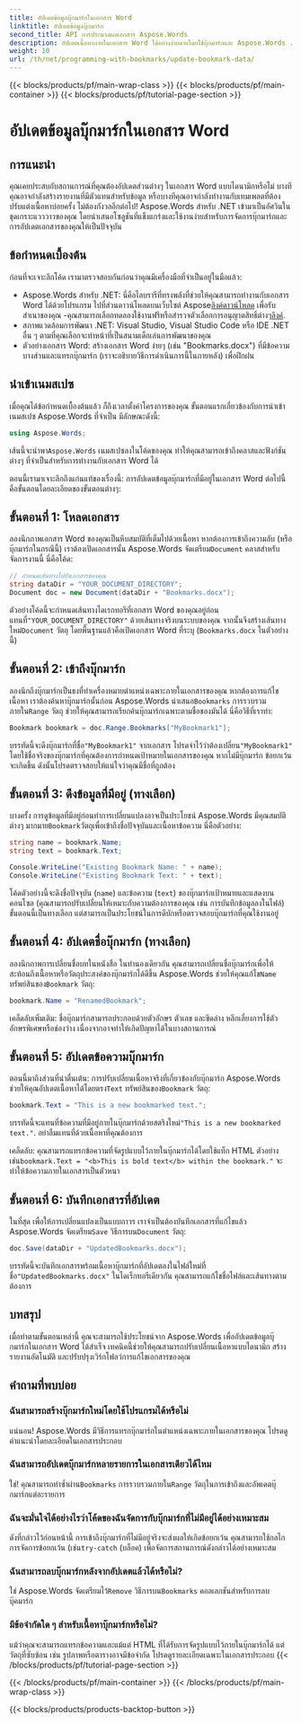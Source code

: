 ```yaml
---
title: อัปเดตข้อมูลบุ๊กมาร์กในเอกสาร Word
linktitle: อัปเดตข้อมูลบุ๊กมาร์ก
second_title: API การประมวลผลเอกสาร Aspose.Words
description: อัปเดตเนื้อหาภายในเอกสาร Word ได้อย่างง่ายดายโดยใช้บุ๊กมาร์กและ Aspose.Words .NET คู่มือนี้ปลดล็อกพลังในการสร้างรายงานอัตโนมัติ ปรับแต่งเทมเพลต และอื่นๆ อีกมากมาย
weight: 10
url: /th/net/programming-with-bookmarks/update-bookmark-data/
---
```


{{< blocks/products/pf/main-wrap-class >}}
{{< blocks/products/pf/main-container >}}
{{< blocks/products/pf/tutorial-page-section >}}

# อัปเดตข้อมูลบุ๊กมาร์กในเอกสาร Word

## การแนะนำ

คุณเคยประสบกับสถานการณ์ที่คุณต้องอัปเดตส่วนต่างๆ ในเอกสาร Word แบบไดนามิกหรือไม่ บางทีคุณอาจกำลังสร้างรายงานที่มีตัวแทนสำหรับข้อมูล หรือบางทีคุณอาจกำลังทำงานกับเทมเพลตที่ต้องปรับแต่งเนื้อหาบ่อยครั้ง ไม่ต้องกังวลอีกต่อไป! Aspose.Words สำหรับ .NET เข้ามาเป็นอัศวินในชุดเกราะแวววาวของคุณ โดยนำเสนอโซลูชันที่แข็งแกร่งและใช้งานง่ายสำหรับการจัดการบุ๊กมาร์กและการอัปเดตเอกสารของคุณให้เป็นปัจจุบัน

## ข้อกำหนดเบื้องต้น

ก่อนที่จะเจาะลึกโค้ด เรามาตรวจสอบกันก่อนว่าคุณมีเครื่องมือที่จำเป็นอยู่ในมือแล้ว:

-  Aspose.Words สำหรับ .NET: นี่คือไลบรารีที่ทรงพลังที่ช่วยให้คุณสามารถทำงานกับเอกสาร Word ได้ด้วยโปรแกรม ไปที่ส่วนดาวน์โหลดบนเว็บไซต์ Aspose[ลิงค์ดาวน์โหลด](https://releases.aspose.com/words/net/) เพื่อรับสำเนาของคุณ -คุณสามารถเลือกทดลองใช้งานฟรีหรือสำรวจตัวเลือกการอนุญาตสิทธิ์ต่างๆ[ลิงค์](https://purchase.aspose.com/buy).
- สภาพแวดล้อมการพัฒนา .NET: Visual Studio, Visual Studio Code หรือ IDE .NET อื่น ๆ ตามที่คุณเลือกจะทำหน้าที่เป็นสนามเด็กเล่นการพัฒนาของคุณ
- ตัวอย่างเอกสาร Word: สร้างเอกสาร Word ง่ายๆ (เช่น "Bookmarks.docx") ที่มีข้อความบางส่วนและแทรกบุ๊กมาร์ก (เราจะอธิบายวิธีการดำเนินการนี้ในภายหลัง) เพื่อฝึกฝน

## นำเข้าเนมสเปซ

เมื่อคุณได้ข้อกำหนดเบื้องต้นแล้ว ก็ถึงเวลาตั้งค่าโครงการของคุณ ขั้นตอนแรกเกี่ยวข้องกับการนำเข้าเนมสเปซ Aspose.Words ที่จำเป็น มีลักษณะดังนี้:

```csharp
using Aspose.Words;
```

 เส้นนี้จะนำพา`Aspose.Words` เนมสเปซลงในโค้ดของคุณ ทำให้คุณสามารถเข้าถึงคลาสและฟังก์ชันต่างๆ ที่จำเป็นสำหรับการทำงานกับเอกสาร Word ได้

ตอนนี้เรามาเจาะลึกถึงแก่นแท้ของเรื่องนี้: การอัปเดตข้อมูลบุ๊กมาร์กที่มีอยู่ในเอกสาร Word ต่อไปนี้คือขั้นตอนโดยละเอียดของขั้นตอนต่างๆ:

## ขั้นตอนที่ 1: โหลดเอกสาร

 ลองนึกภาพเอกสาร Word ของคุณเป็นหีบสมบัติที่เต็มไปด้วยเนื้อหา หากต้องการเข้าถึงความลับ (หรือบุ๊กมาร์กในกรณีนี้) เราต้องเปิดเอกสารนั้น Aspose.Words จัดเตรียม`Document` คลาสสำหรับจัดการงานนี้ นี่คือโค้ด:

```csharp
// กำหนดเส้นทางไปยังเอกสารของคุณ
string dataDir = "YOUR_DOCUMENT_DIRECTORY";
Document doc = new Document(dataDir + "Bookmarks.docx");
```

ตัวอย่างโค้ดนี้จะกำหนดเส้นทางไดเรกทอรีที่เอกสาร Word ของคุณอยู่ก่อน แทนที่`"YOUR_DOCUMENT_DIRECTORY"` ด้วยเส้นทางจริงบนระบบของคุณ จากนั้นจึงสร้างเส้นทางใหม่`Document` วัตถุ โดยพื้นฐานแล้วคือเปิดเอกสาร Word ที่ระบุ (`Bookmarks.docx` ในตัวอย่างนี้)

## ขั้นตอนที่ 2: เข้าถึงบุ๊กมาร์ก

 ลองนึกถึงบุ๊กมาร์กเป็นธงที่ทำเครื่องหมายตำแหน่งเฉพาะภายในเอกสารของคุณ หากต้องการแก้ไขเนื้อหา เราต้องค้นหาบุ๊กมาร์กนั้นก่อน Aspose.Words นำเสนอ`Bookmarks` การรวบรวมภายใน`Range` วัตถุ ช่วยให้คุณสามารถเรียกค้นบุ๊กมาร์กเฉพาะตามชื่อของมันได้ นี่คือวิธีที่เราทำ:

```csharp
Bookmark bookmark = doc.Range.Bookmarks["MyBookmark1"];
```

 บรรทัดนี้จะดึงบุ๊กมาร์กที่ชื่อ`"MyBookmark1"` จากเอกสาร โปรดจำไว้ว่าต้องเปลี่ยน`"MyBookmark1"` โดยใช้ชื่อจริงของบุ๊กมาร์กที่คุณต้องการกำหนดเป้าหมายในเอกสารของคุณ หากไม่มีบุ๊กมาร์ก ข้อยกเว้นจะเกิดขึ้น ดังนั้นโปรดตรวจสอบให้แน่ใจว่าคุณมีชื่อที่ถูกต้อง

## ขั้นตอนที่ 3: ดึงข้อมูลที่มีอยู่ (ทางเลือก)

 บางครั้ง การดูข้อมูลที่มีอยู่ก่อนทำการเปลี่ยนแปลงอาจเป็นประโยชน์ Aspose.Words มีคุณสมบัติต่างๆ มากมาย`Bookmark`วัตถุเพื่อเข้าถึงชื่อปัจจุบันและเนื้อหาข้อความ นี่คือตัวอย่าง:

```csharp
string name = bookmark.Name;
string text = bookmark.Text;

Console.WriteLine("Existing Bookmark Name: " + name);
Console.WriteLine("Existing Bookmark Text: " + text);
```

โค้ดตัวอย่างนี้จะดึงชื่อปัจจุบัน (`name`) และข้อความ (`text`) ของบุ๊กมาร์กเป้าหมายและแสดงบนคอนโซล (คุณสามารถปรับเปลี่ยนให้เหมาะกับความต้องการของคุณ เช่น การบันทึกข้อมูลลงในไฟล์) ขั้นตอนนี้เป็นทางเลือก แต่สามารถเป็นประโยชน์ในการดีบักหรือตรวจสอบบุ๊กมาร์กที่คุณใช้งานอยู่

## ขั้นตอนที่ 4: อัปเดตชื่อบุ๊กมาร์ก (ทางเลือก)

 ลองนึกภาพการเปลี่ยนชื่อบทในหนังสือ ในทำนองเดียวกัน คุณสามารถเปลี่ยนชื่อบุ๊กมาร์กเพื่อให้สะท้อนถึงเนื้อหาหรือวัตถุประสงค์ของบุ๊กมาร์กได้ดีขึ้น Aspose.Words ช่วยให้คุณแก้ไข`Name` ทรัพย์สินของ`Bookmark` วัตถุ:

```csharp
bookmark.Name = "RenamedBookmark";
```

เคล็ดลับเพิ่มเติม: ชื่อบุ๊กมาร์กสามารถประกอบด้วยตัวอักษร ตัวเลข และขีดล่าง หลีกเลี่ยงการใช้ตัวอักษรพิเศษหรือช่องว่าง เนื่องจากอาจทำให้เกิดปัญหาได้ในบางสถานการณ์

## ขั้นตอนที่ 5: อัปเดตข้อความบุ๊กมาร์ก

 ตอนนี้มาถึงส่วนที่น่าตื่นเต้น: การปรับเปลี่ยนเนื้อหาจริงที่เกี่ยวข้องกับบุ๊กมาร์ก Aspose.Words ช่วยให้คุณอัปเดตเนื้อหาได้โดยตรง`Text` ทรัพย์สินของ`Bookmark` วัตถุ:

```csharp
bookmark.Text = "This is a new bookmarked text.";
```

บรรทัดนี้จะแทนที่ข้อความที่มีอยู่ภายในบุ๊กมาร์กด้วยสตริงใหม่`"This is a new bookmarked text."`. อย่าลืมแทนที่ด้วยเนื้อหาที่คุณต้องการ

 เคล็ดลับ: คุณสามารถแทรกข้อความที่จัดรูปแบบไว้ภายในบุ๊กมาร์กได้โดยใช้แท็ก HTML ตัวอย่างเช่น`bookmark.Text = "<b>This is bold text</b> within the bookmark."` จะทำให้ข้อความภายในเอกสารเป็นตัวหนา

## ขั้นตอนที่ 6: บันทึกเอกสารที่อัปเดต

 ในที่สุด เพื่อให้การเปลี่ยนแปลงเป็นแบบถาวร เราจำเป็นต้องบันทึกเอกสารที่แก้ไขแล้ว Aspose.Words จัดเตรียม`Save` วิธีการบน`Document` วัตถุ:

```csharp
doc.Save(dataDir + "UpdatedBookmarks.docx");
```

 บรรทัดนี้จะบันทึกเอกสารพร้อมเนื้อหาบุ๊กมาร์กที่อัปเดตลงในไฟล์ใหม่ที่ชื่อ`"UpdatedBookmarks.docx"` ในไดเร็กทอรีเดียวกัน คุณสามารถแก้ไขชื่อไฟล์และเส้นทางตามต้องการ

## บทสรุป

เมื่อทำตามขั้นตอนเหล่านี้ คุณจะสามารถใช้ประโยชน์จาก Aspose.Words เพื่ออัปเดตข้อมูลบุ๊กมาร์กในเอกสาร Word ได้สำเร็จ เทคนิคนี้ช่วยให้คุณสามารถปรับเปลี่ยนเนื้อหาแบบไดนามิก สร้างรายงานอัตโนมัติ และปรับปรุงเวิร์กโฟลว์การแก้ไขเอกสารของคุณ

## คำถามที่พบบ่อย

### ฉันสามารถสร้างบุ๊กมาร์กใหม่โดยใช้โปรแกรมได้หรือไม่

แน่นอน! Aspose.Words มีวิธีการแทรกบุ๊กมาร์กในตำแหน่งเฉพาะภายในเอกสารของคุณ โปรดดูคำแนะนำโดยละเอียดในเอกสารประกอบ

### ฉันสามารถอัปเดตบุ๊กมาร์กหลายรายการในเอกสารเดียวได้ไหม

 ใช่! คุณสามารถทำซ้ำผ่าน`Bookmarks` การรวบรวมภายใน`Range` วัตถุในการเข้าถึงและอัพเดตบุ๊กมาร์กแต่ละรายการ

### ฉันจะมั่นใจได้อย่างไรว่าโค้ดของฉันจัดการกับบุ๊กมาร์กที่ไม่มีอยู่ได้อย่างเหมาะสม

 ดังที่กล่าวไว้ก่อนหน้านี้ การเข้าถึงบุ๊กมาร์กที่ไม่มีอยู่จริงจะส่งผลให้เกิดข้อยกเว้น คุณสามารถใช้กลไกการจัดการข้อยกเว้น (เช่น`try-catch` (บล็อค) เพื่อจัดการสถานการณ์ดังกล่าวได้อย่างเหมาะสม

### ฉันสามารถลบบุ๊กมาร์กหลังจากอัปเดตแล้วได้หรือไม่?

 ใช่ Aspose.Words จัดเตรียมไว้`Remove` วิธีการบน`Bookmarks` คอลเลกชันสำหรับการลบบุ๊คมาร์ก

### มีข้อจำกัดใด ๆ สำหรับเนื้อหาบุ๊กมาร์กหรือไม่?

แม้ว่าคุณจะสามารถแทรกข้อความและแม้แต่ HTML ที่ได้รับการจัดรูปแบบไว้ภายในบุ๊กมาร์กได้ แต่วัตถุที่ซับซ้อน เช่น รูปภาพหรือตารางอาจมีข้อจำกัด โปรดดูรายละเอียดเฉพาะในเอกสารประกอบ
{{< /blocks/products/pf/tutorial-page-section >}}

{{< /blocks/products/pf/main-container >}}
{{< /blocks/products/pf/main-wrap-class >}}

{{< blocks/products/products-backtop-button >}}

